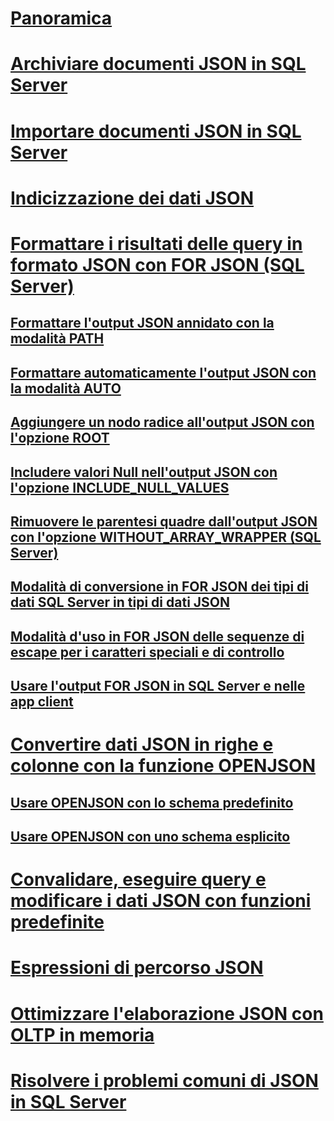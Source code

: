 # [Panoramica](json-data-sql-server.md)  
# [Archiviare documenti JSON in SQL Server](store-json-documents-in-sql-tables.md)
# [Importare documenti JSON in SQL Server](import-json-documents-into-sql-server.md)  
# [Indicizzazione dei dati JSON](index-json-data.md)  
# [Formattare i risultati delle query in formato JSON con FOR JSON (SQL Server)](format-query-results-as-json-with-for-json-sql-server.md)  
## [Formattare l'output JSON annidato con la modalità PATH](format-nested-json-output-with-path-mode-sql-server.md)  
## [Formattare automaticamente l'output JSON con la modalità AUTO](format-json-output-automatically-with-auto-mode-sql-server.md)  
## [Aggiungere un nodo radice all'output JSON con l'opzione ROOT](add-a-root-node-to-json-output-with-the-root-option-sql-server.md)  
## [Includere valori Null nell'output JSON con l'opzione INCLUDE_NULL_VALUES](include-null-values-in-json-include-null-values-option.md)  
## [Rimuovere le parentesi quadre dall'output JSON con l'opzione WITHOUT_ARRAY_WRAPPER (SQL Server)](remove-square-brackets-from-json-without-array-wrapper-option.md)  
## [Modalità di conversione in FOR JSON dei tipi di dati SQL Server in tipi di dati JSON](how-for-json-converts-sql-server-data-types-to-json-data-types-sql-server.md)  
## [Modalità d'uso in FOR JSON delle sequenze di escape per i caratteri speciali e di controllo](how-for-json-escapes-special-characters-and-control-characters-sql-server.md)  
## [Usare l'output FOR JSON in SQL Server e nelle app client](use-for-json-output-in-sql-server-and-in-client-apps-sql-server.md)  
# [Convertire dati JSON in righe e colonne con la funzione OPENJSON](convert-json-data-to-rows-and-columns-with-openjson-sql-server.md)  
## [Usare OPENJSON con lo schema predefinito](use-openjson-with-the-default-schema-sql-server.md)  
## [Usare OPENJSON con uno schema esplicito](use-openjson-with-an-explicit-schema-sql-server.md)  
# [Convalidare, eseguire query e modificare i dati JSON con funzioni predefinite](validate-query-and-change-json-data-with-built-in-functions-sql-server.md)  
# [Espressioni di percorso JSON](json-path-expressions-sql-server.md)  
# [Ottimizzare l'elaborazione JSON con OLTP in memoria](optimize-json-processing-with-in-memory-oltp.md)  
# [Risolvere i problemi comuni di JSON in SQL Server](solve-common-issues-with-json-in-sql-server.md)  
